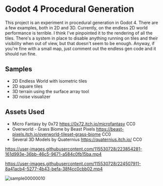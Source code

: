 # Godot 4 Procedural Generation
This project is an experiment in procedural generation in Godot 4. 
There are a few examples, both in 2D and 3D. 
Currently, on the endless 2D world performance is terrible. 
I think I've pinpointed it to the rendering of all the tiles. 
There's a system in place to disable anything running on tiles and their visibility when out of view, but that doesn't seem to be enough. 
Anyway, if you're fine with a small map, just comment out the endless gen code and it should run fine.

## Samples
* 2D Endless World with isometric tiles
* 2D square tiles
* 3D terrain using the surface array tool
* 3D noise visualizer

## Assets Used
* Micro Fantasy by 0x72 https://0x72.itch.io/microfantasy CC0
* Overworld - Grass Biome by Beast Pixels https://beast-pixels.itch.io/overworld-tileset-grass-biome CC0
* Several 3D Models by Quaternius https://quaternius.itch.io/ CC0

https://user-images.githubusercontent.com/115530728/223854281-161d993e-36bb-46c5-9671-a584c0fb15ba.mp4

https://user-images.githubusercontent.com/115530728/224507911-8a41acb4-5277-4b43-befa-38f4cc0cbb02.mp4

![sample00000010](https://user-images.githubusercontent.com/115530728/224508000-df0a2e08-c7c6-4a26-9625-dd17d7c539fd.png)
